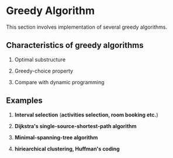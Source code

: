 # Greedy Algorithm
This section involves implementation of several greedy algorithms.

## Characteristics of greedy algorithms

  1. Optimal substructure


  2. Greedy-choice property


  3. Compare with dynamic programming 



## Examples

  1. __Interval selection__ (__activities selection, room booking etc.__)


  2. __Dijkstra's single-source-shortest-path algorithm__


  3. __Minimal-spanning-tree algorithm__


  4. __hiriearchical clustering, Huffman's coding__


  
